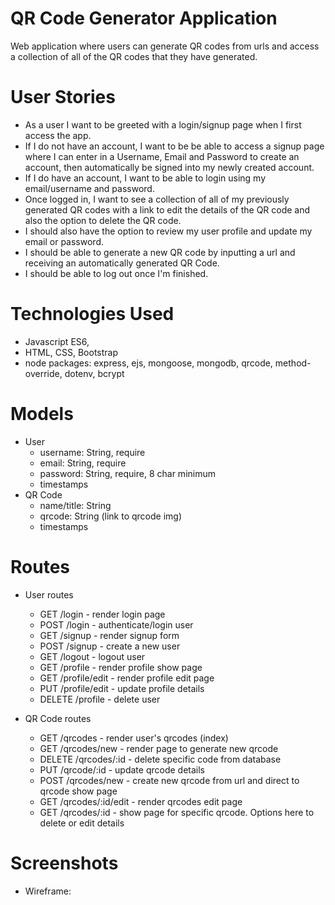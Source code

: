 # QR Code Generator Application

Web application where users can generate QR codes from urls and access a collection of all of the QR codes that they have generated. 

# User Stories
- As a user I want to be greeted with a login/signup page when I first access the app. 
- If I do not have an account, I want to be be able to access a signup page where I can enter in a Username, Email and Password to create an account, then automatically be signed into my newly created account. 
- If I do have an account, I want to be able to login using my email/username and password. 
- Once logged in, I want to see a collection of all of my previously generated QR codes with a link to edit the details of the QR code and also the option to delete the QR code.
- I should also have the option to review my user profile and update my email or password. 
- I should be able to generate a new QR code by inputting a url and receiving an automatically generated QR Code. 
- I should be able to log out once I'm finished. 

# Technologies Used
- Javascript ES6,
- HTML, CSS, Bootstrap
- node packages: express, ejs, mongoose, mongodb, qrcode, method-override, dotenv, bcrypt
# Models 
- User
  - username: String, require 
  - email: String, require
  - password: String, require, 8 char minimum
  - timestamps 
- QR Code
  - name/title: String
  - qrcode: String (link to qrcode img) 
  - timestamps
  
# Routes
- User routes
  - GET /login - render login page
  - POST /login - authenticate/login user
  - GET /signup - render signup form
  - POST /signup - create a new user
  - GET /logout - logout user
  - GET /profile - render profile show page 
  - GET /profile/edit - render profile edit page
  - PUT /profile/edit - update profile details 
  - DELETE /profile - delete user 
 
- QR Code routes
  - GET /qrcodes - render user's qrcodes (index)
  - GET /qrcodes/new - render page to generate new qrcode 
  - DELETE /qrcodes/:id - delete specific code from database
  - PUT /qrcode/:id - update qrcode details 
  - POST /qrcodes/new - create new qrcode from url and direct to qrcode show page
  - GET /qrcodes/:id/edit - render qrcodes edit page 
  - GET /qrcodes/:id - show page for specific qrcode. Options here to delete or edit details 


# Screenshots

- Wireframe: 

